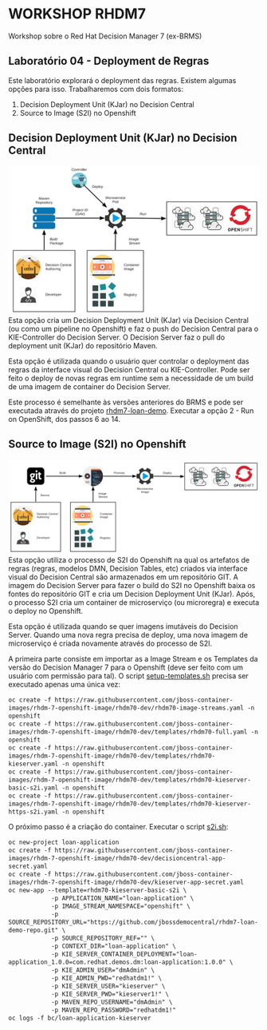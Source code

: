 
# WORKSHOP RHDM7
Workshop sobre o Red Hat Decision Manager 7 (ex-BRMS)

## Laboratório 04 - Deployment de Regras
Este laboratório explorará o deployment das regras. Existem algumas opções para isso. Trabalharemos com dois formatos:

1. Decision Deployment Unit (KJar) no Decision Central
2. Source to Image (S2I) no Openshift

## Decision Deployment Unit (KJar) no Decision Central
![Overview1](../images/kjar.jpg)
Esta opção cria um Decision Deployment Unit (KJar) via Decision Central (ou como um pipeline no Openshift) e faz o push do Decision Central para o KIE-Controller do Decision Server. O Decision Server faz o pull do deployment unit (KJar) do repositório Maven.

Esta opção é utilizada quando o usuário quer controlar o deployment das regras da interface visual do Decision Central ou KIE-Controller. Pode ser feito o deploy de novas regras em runtime sem a necessidade de um build de uma imagem de container do Decision Server.

Este processo é semelhante às versões anteriores do BRMS e pode ser executada através do projeto [rhdm7-loan-demo](https://github.com/jbossdemocentral/rhdm7-loan-demo). Executar a opção 2 - Run on OpenShift, dos passos 6 ao 14.

## Source to Image (S2I) no Openshift
![Overview1](../images/s2i.jpg)
Esta opção utiliza o processo de S2I do Openshift na qual os artefatos de regras (regras, modelos DMN, Decision Tables, etc) criados via interface visual do Decision Central são armazenados em um repositório GIT. A imagem do Decision Server para fazer o build do S2I no Openshift baixa os fontes do repositório GIT e cria um Decision Deployment Unit (KJar). Após, o processo S2I cria um container de microserviço (ou microregra) e executa o deploy no Openshift.

Esta opção é utilizada quando se quer imagens imutáveis do Decision Server. Quando uma nova regra precisa de deploy, uma nova imagem de microserviço é criada novamente através do processo de S2I.

A primeira parte consiste em importar as a Image Stream e os Templates da versão do Decision Manager 7 para o Openshift (deve ser feito com um usuário com permissão para tal). O script [setup-templates.sh](../scripts/setup-templates.sh) precisa ser executado apenas uma única vez:
```
oc create -f https://raw.githubusercontent.com/jboss-container-images/rhdm-7-openshift-image/rhdm70-dev/rhdm70-image-streams.yaml -n openshift
oc create -f https://raw.githubusercontent.com/jboss-container-images/rhdm-7-openshift-image/rhdm70-dev/templates/rhdm70-full.yaml -n openshift
oc create -f https://raw.githubusercontent.com/jboss-container-images/rhdm-7-openshift-image/rhdm70-dev/templates/rhdm70-kieserver.yaml -n openshift
oc create -f https://raw.githubusercontent.com/jboss-container-images/rhdm-7-openshift-image/rhdm70-dev/templates/rhdm70-kieserver-basic-s2i.yaml -n openshift
oc create -f https://raw.githubusercontent.com/jboss-container-images/rhdm-7-openshift-image/rhdm70-dev/templates/rhdm70-kieserver-https-s2i.yaml -n openshift
```

O próximo passo é a criação do container. Executar o script [s2i.sh](../scripts/s2i.sh):
```
oc new-project loan-application
oc create -f https://raw.githubusercontent.com/jboss-container-images/rhdm-7-openshift-image/rhdm70-dev/decisioncentral-app-secret.yaml
oc create -f https://raw.githubusercontent.com/jboss-container-images/rhdm-7-openshift-image/rhdm70-dev/kieserver-app-secret.yaml
oc new-app --template=rhdm70-kieserver-basic-s2i \
			-p APPLICATION_NAME="loan-application" \
			-p IMAGE_STREAM_NAMESPACE="openshift" \
			-p SOURCE_REPOSITORY_URL="https://github.com/jbossdemocentral/rhdm7-loan-demo-repo.git" \
			-p SOURCE_REPOSITORY_REF="" \
			-p CONTEXT_DIR="loan-application" \
			-p KIE_SERVER_CONTAINER_DEPLOYMENT="loan-application_1.0.0=com.redhat.demos.dm:loan-application:1.0.0" \
			-p KIE_ADMIN_USER="dmAdmin" \
			-p KIE_ADMIN_PWD="redhatdm1!" \
			-p KIE_SERVER_USER="kieserver" \
			-p KIE_SERVER_PWD="kieserver1!" \
			-p MAVEN_REPO_USERNAME="dmAdmin" \
			-p MAVEN_REPO_PASSWORD="redhatdm1!"
oc logs -f bc/loan-application-kieserver
```
